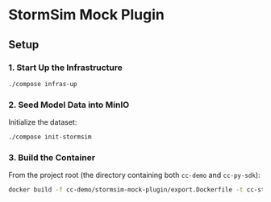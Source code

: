 # StormSim Mock Plugin

## Setup

### 1. Start Up the Infrastructure
```bash
./compose infras-up
```

### 2. Seed Model Data into MinIO
Initialize the dataset:

```bash
./compose init-stormsim
```

### 3. Build the Container
From the project root (the directory containing both `cc-demo` and `cc-py-sdk`):

```bash
docker build -f cc-demo/stormsim-mock-plugin/export.Dockerfile -t cc-stormsim-plugin-test .
```
